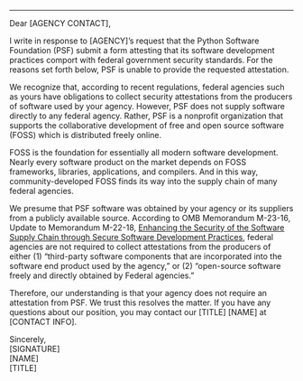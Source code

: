 <!--
This document template can be used to respond to US federal agencies requesting a
NIST Secure Software Development Framework (SSDF) attestation for their use of Python.
No further action is required after responding.

More on the SSDF: https://csrc.nist.gov/Projects/ssdf
-->
---

Dear [AGENCY CONTACT],

I write in response to [AGENCY]’s request that the Python Software Foundation (PSF) submit a form attesting that its software development practices comport with federal government security standards. For the reasons set forth below, PSF is unable to provide the requested attestation.

We recognize that, according to recent regulations, federal agencies such as yours have obligations to collect security attestations from the producers of software used by your agency. However, PSF does not supply software directly to any federal agency. Rather, PSF is a nonprofit organization that supports the collaborative development of free and open source software (FOSS) which is distributed freely online. 

FOSS is the foundation for essentially all modern software development. Nearly every software product on the market depends on FOSS frameworks, libraries, applications, and compilers. And in this way, community-developed FOSS finds its way into the supply chain of many federal agencies.

We presume that PSF software was obtained by your agency or its suppliers from a publicly available source. According to OMB Memorandum M-23-16, Update to Memorandum M-22-18, [Enhancing the Security of the Software Supply Chain through Secure Software Development Practices](https://www.whitehouse.gov/wp-content/uploads/2023/06/M-23-16-Update-to-M-22-18-Enhancing-Software-Security-1.pdf), federal agencies are not required to collect attestations from the producers of either (1) “third-party software components that are incorporated into the software end product used by the agency,” or (2) “open-source software freely and directly obtained by Federal agencies.”

Therefore, our understanding is that your agency does not require an attestation from PSF. We trust this resolves the matter. If you have any questions about our position, you may contact our [TITLE] [NAME] at [CONTACT INFO].

Sincerely,  
[SIGNATURE]  
[NAME]  
[TITLE]
